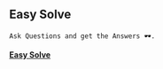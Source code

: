## <strong>Easy Solve </strong>


```
Ask Questions and get the Answers 🕶.
```

<strong>[Easy Solve](https://easysolve.herokuapp.com)</strong>

